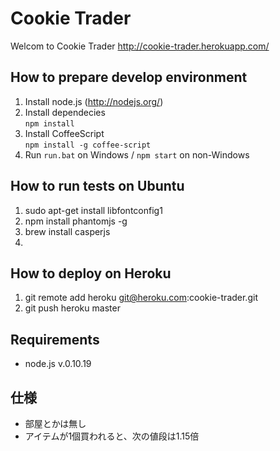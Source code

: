 # Cookie Trader

Welcom to Cookie Trader
http://cookie-trader.herokuapp.com/

## How to prepare develop environment
1. Install node.js (http://nodejs.org/)
2. Install dependecies  
```npm install```
3. Install CoffeeScript  
```npm install -g coffee-script```
4. Run ```run.bat``` on Windows / ```npm start``` on non-Windows

## How to run tests on Ubuntu
1. sudo apt-get install libfontconfig1
1. npm install phantomjs -g
1. brew install casperjs
2. 

## How to deploy on Heroku
1. git remote add heroku git@heroku.com:cookie-trader.git
1. git push heroku master

## Requirements

- node.js v.0.10.19

## 仕様

- 部屋とかは無し
- アイテムが1個買われると、次の値段は1.15倍
